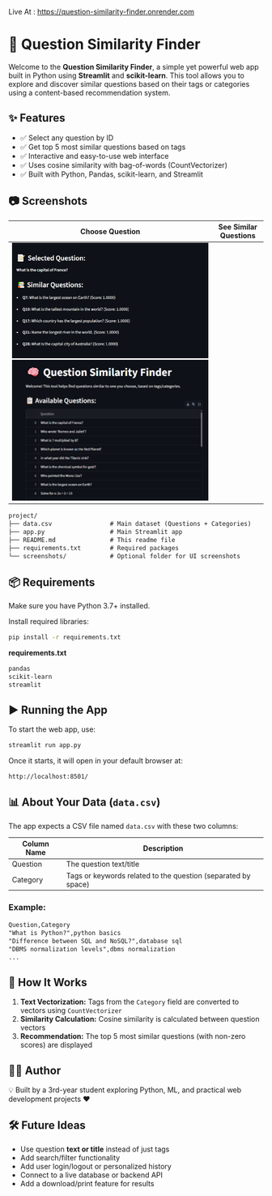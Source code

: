 Live At : https://question-similarity-finder.onrender.com

# 🧠 Question Similarity Finder

Welcome to the **Question Similarity Finder**, a simple yet powerful web app built in Python using **Streamlit** and **scikit-learn**. This tool allows you to explore and discover similar questions based on their tags or categories using a content-based recommendation system.

## ✨ Features

- ✅ Select any question by ID
- ✅ Get top 5 most similar questions based on tags
- ✅ Interactive and easy-to-use web interface
- ✅ Uses cosine similarity with bag-of-words (CountVectorizer)
- ✅ Built with Python, Pandas, scikit-learn, and Streamlit

## 📷 Screenshots

| Choose Question  | See Similar Questions |
|------------------|-----------------------|
| ![Choose](./assets/image.png) ![Results](./assets/image1.png)

```
project/
├── data.csv                # Main dataset (Questions + Categories)
├── app.py                  # Main Streamlit app
├── README.md               # This readme file
├── requirements.txt        # Required packages
└── screenshots/            # Optional folder for UI screenshots
```

## 📦 Requirements

Make sure you have Python 3.7+ installed.

Install required libraries:
```bash
pip install -r requirements.txt
```

**requirements.txt**
```
pandas
scikit-learn
streamlit
```

## ▶️ Running the App

To start the web app, use:

```bash
streamlit run app.py
```

Once it starts, it will open in your default browser at:
```
http://localhost:8501/
```

## 📊 About Your Data (`data.csv`)

The app expects a CSV file named `data.csv` with these two columns:

| Column Name | Description                        |
|-------------|------------------------------------|
| Question    | The question text/title            |
| Category    | Tags or keywords related to the question (separated by space) |

### Example:

```csv
Question,Category
"What is Python?",python basics
"Difference between SQL and NoSQL?",database sql
"DBMS normalization levels",dbms normalization
...
```

## 🔧 How It Works

1. **Text Vectorization:** Tags from the `Category` field are converted to vectors using `CountVectorizer`
2. **Similarity Calculation:** Cosine similarity is calculated between question vectors
3. **Recommendation:** The top 5 most similar questions (with non-zero scores) are displayed

## 🙋‍♂️ Author

💡 Built by a 3rd-year student exploring Python, ML, and practical web development projects ❤️

## 🛠️ Future Ideas

- Use question **text or title** instead of just tags
- Add search/filter functionality
- Add user login/logout or personalized history
- Connect to a live database or backend API
- Add a download/print feature for results
